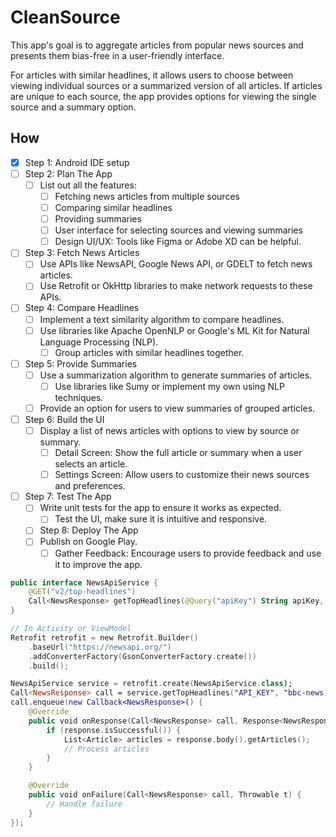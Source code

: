 # CleanSource

This app's goal is to aggregate articles from popular news sources and presents them bias-free in a user-friendly interface. 

For articles with similar headlines, it allows users to choose between viewing individual sources or a summarized version of all articles. If articles are unique to each source, the app provides options for viewing the single source and a summary option.

## How

- [x] Step 1: Android IDE setup
- [ ] Step 2: Plan The App
  - [ ] List out all the features:
    - [ ] Fetching news articles from multiple sources
    - [ ] Comparing similar headlines
    - [ ] Providing summaries
    - [ ] User interface for selecting sources and viewing summaries
    - [ ] Design UI/UX: Tools like Figma or Adobe XD can be helpful.
- [ ] Step 3: Fetch News Articles
  - [ ] Use APIs like NewsAPI, Google News API, or GDELT to fetch news articles.
  - [ ] Use Retrofit or OkHttp libraries to make network requests to these APIs.
- [ ] Step 4: Compare Headlines
  - [ ] Implement a text similarity algorithm to compare headlines.
  - [ ] Use libraries like Apache OpenNLP or Google's ML Kit for Natural Language Processing (NLP).
    - [ ] Group articles with similar headlines together.
- [ ] Step 5: Provide Summaries
  - [ ] Use a summarization algorithm to generate summaries of articles.
    - [ ] Use libraries like Sumy or implement my own using NLP techniques.
  - [ ] Provide an option for users to view summaries of grouped articles.
- [ ] Step 6: Build the UI
  - [ ] Display a list of news articles with options to view by source or summary.
    - [ ] Detail Screen: Show the full article or summary when a user selects an article.
    - [ ] Settings Screen: Allow users to customize their news sources and preferences.
- [ ] Step 7: Test The App
  - [ ] Write unit tests for the app to ensure it works as expected.
    - [ ] Test the UI, make sure it is intuitive and responsive.
  - [ ] Step 8: Deploy The App
  - [ ] Publish on Google Play.
    - [ ] Gather Feedback: Encourage users to provide feedback and use it to improve the app.

```KOTLIN
public interface NewsApiService {
    @GET("v2/top-headlines")
    Call<NewsResponse> getTopHeadlines(@Query("apiKey") String apiKey, @Query("sources") String sources);
}

// In Activity or ViewModel
Retrofit retrofit = new Retrofit.Builder()
    .baseUrl("https://newsapi.org/")
    .addConverterFactory(GsonConverterFactory.create())
    .build();

NewsApiService service = retrofit.create(NewsApiService.class);
Call<NewsResponse> call = service.getTopHeadlines("API_KEY", "bbc-news, cnn");
call.enqueue(new Callback<NewsResponse>() {
    @Override
    public void onResponse(Call<NewsResponse> call, Response<NewsResponse> response) {
        if (response.isSuccessful()) {
            List<Article> articles = response.body().getArticles();
            // Process articles
        }
    }

    @Override
    public void onFailure(Call<NewsResponse> call, Throwable t) {
        // Handle failure
    }
});
```
